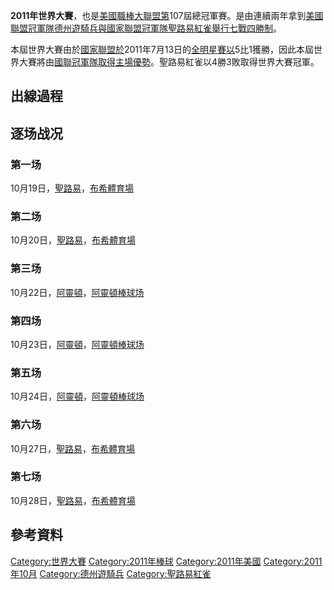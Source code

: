 **2011年世界大賽**，也是[美國職棒大聯盟第](https://zh.wikipedia.org/wiki/美國職棒大聯盟 "wikilink")107屆總冠軍賽。是由連續兩年拿到[美國聯盟冠軍隊](https://zh.wikipedia.org/wiki/美國聯盟 "wikilink")[德州遊騎兵與](https://zh.wikipedia.org/wiki/德州遊騎兵 "wikilink")[國家聯盟冠軍隊](https://zh.wikipedia.org/wiki/國家聯盟 "wikilink")[聖路易紅雀舉行七戰四勝制](../Page/聖路易紅雀.md "wikilink")。

本屆世界大賽由於[國家聯盟於](https://zh.wikipedia.org/wiki/國家聯盟 "wikilink")2011年7月13日的[全明星賽以](https://zh.wikipedia.org/wiki/2011年美國職棒大聯盟全明星賽 "wikilink")5比1獲勝，因此本屆世界大賽將由[國聯冠軍隊取得](https://zh.wikipedia.org/wiki/國聯 "wikilink")[主場優勢](https://zh.wikipedia.org/wiki/主場優勢 "wikilink")。聖路易紅雀以4勝3敗取得世界大賽冠軍。

## 出線過程

## 逐场战况

### 第一场

10月19日，[聖路易](https://zh.wikipedia.org/wiki/聖路易 "wikilink")，[布希體育場](../Page/布希體育場.md "wikilink")

### 第二场

10月20日，[聖路易](https://zh.wikipedia.org/wiki/聖路易 "wikilink")，[布希體育場](../Page/布希體育場.md "wikilink")

### 第三场

10月22日，[阿靈頓](https://zh.wikipedia.org/wiki/阿靈頓 "wikilink")，[阿靈頓棒球场](https://zh.wikipedia.org/wiki/阿靈頓棒球场 "wikilink")

### 第四场

10月23日，[阿靈頓](https://zh.wikipedia.org/wiki/阿靈頓 "wikilink")，[阿靈頓棒球场](https://zh.wikipedia.org/wiki/阿靈頓棒球场 "wikilink")

### 第五场

10月24日，[阿靈頓](https://zh.wikipedia.org/wiki/阿靈頓 "wikilink")，[阿靈頓棒球场](https://zh.wikipedia.org/wiki/阿靈頓棒球场 "wikilink")

### 第六场

10月27日，[聖路易](https://zh.wikipedia.org/wiki/聖路易 "wikilink")，[布希體育場](../Page/布希體育場.md "wikilink")

### 第七场

10月28日，[聖路易](https://zh.wikipedia.org/wiki/聖路易 "wikilink")，[布希體育場](../Page/布希體育場.md "wikilink")

## 參考資料

[Category:世界大賽](https://zh.wikipedia.org/wiki/Category:世界大賽 "wikilink")
[Category:2011年棒球](https://zh.wikipedia.org/wiki/Category:2011年棒球 "wikilink")
[Category:2011年美國](https://zh.wikipedia.org/wiki/Category:2011年美國 "wikilink")
[Category:2011年10月](https://zh.wikipedia.org/wiki/Category:2011年10月 "wikilink")
[Category:德州遊騎兵](https://zh.wikipedia.org/wiki/Category:德州遊騎兵 "wikilink")
[Category:聖路易紅雀](https://zh.wikipedia.org/wiki/Category:聖路易紅雀 "wikilink")